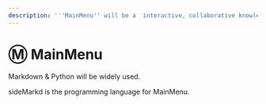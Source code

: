 ```yaml
---
description: '''MainMenu'' will be a  interactive, collaborative knowledge based data base.'
---
```


# Ⓜ MainMenu

Markdown & Python will be widely used.&#x20;

sideMarkd is the programming language for MainMenu.
